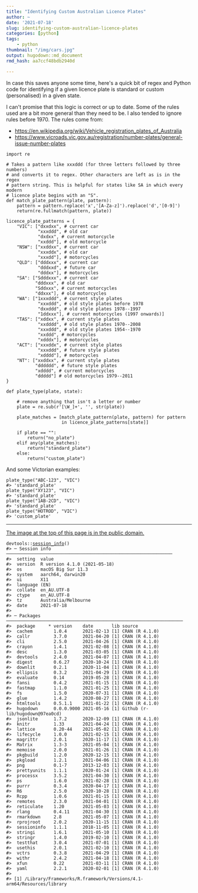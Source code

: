```yaml
---
title: "Identifying Custom Australian Licence Plates"
author: ~
date: '2021-07-18'
slug: identifying-custom-australian-licence-plates
categories: [python]
tags:
    - python
thumbnail: "/img/cars.jpg"
output: hugodown::md_document
rmd_hash: aa7ccf48bdb2940d

---
```


In case this saves anyone some time, here's a quick bit of regex and Python code for identifying if a given licence plate is standard or custom (personalised) in a given state.

I can't promise that this logic is correct or up to date. Some of the rules used are a bit more general than they need to be. I also tended to ignore rules before 1970. The rules come from:

-   <https://en.wikipedia.org/wiki/Vehicle_registration_plates_of_Australia>
-   <https://www.vicroads.vic.gov.au/registration/number-plates/general-issue-number-plates>

<div class="highlight">

<pre class='chroma'><code class='language-r' data-lang='r'>import re

# Takes a pattern like xxxddd (for three letters followed by three numbers)
# and converts it to regex. Other characters are left as is in the regex
# pattern string. This is helpful for states like SA in which every modern
# licence plate begins with an "S".
def match_plate_pattern(plate, pattern):
    pattern = pattern.replace('x','[A-Za-z]').replace('d','[0-9]')
    return(re.fullmatch(pattern, plate))

licence_plate_patterns = {
    "VIC": ["dxxdxx", # current car 
            "xxxddd", # old car
            "dxdxx", # current motorcycle
            "xxddd"], # old motorcycle
    "NSW": ["xxddxx", # current car
            "xxxddx", # old car
            "xxxdd"], # motorcycles
    "QLD": ["dddxxx", # current car
            "dddxxd", # future car
            "dddxx"], # motorcycles
    "SA": ["Sdddxxx", # current car
           "dddxxx", # old car
           "Sddxxx", # current motorcycles
           "ddxxx"], # old motorcycles
    "WA": ["1xxxddd", # current style plates
            "xxxddd", # old style plates before 1978
            "dxxddd", # old style plates 1978--1997
            "1ddxxx"], # current motorcycles (1997 onwards)]
    "TAS": ["xddxx", # current style plates
            "xxdddd", # old style plates 1970--2008
            "xxxddd", # old style plates 1954--1970
            "xxddd", # motorcycles
            "xdddx"], # motorcycles
    "ACT": ["xxxddx", # current style plates
            "xxxddd", # future style plates
            "xdddd"], # motorcycles
    "NT": ["xxddxx", # current style plates
           "dddddd", # future style plates
           "xdddd", # current motorcycles
           "ddddd"] # old motorcycles 1979--2011
}
    
def plate_type(plate, state):

    # remove anything that isn't a letter or number
    plate = re.sub(r'[\W_]+', '', str(plate))

    plate_matches = [match_plate_pattern(plate, pattern) for pattern 
                     in licence_plate_patterns[state]]

    if plate == "": 
        return("no_plate")
    elif any(plate_matches):
        return("standard_plate")
    else:
        return("custom_plate")</code></pre>

</div>

And some Victorian examples:

<div class="highlight">

<pre class='chroma'><code class='language-r' data-lang='r'>plate_type("ABC-123", "VIC")
#> 'standard_plate'
plate_type("XY123", "VIC")
#> 'standard_plate'
plate_type("1AB-2CD", "VIC")
#> 'standard_plate'
plate_type("HOTROD", "VIC")
#> 'custom_plate'</code></pre>

</div>

------------------------------------------------------------------------

[The image at the top of this page is in the public domain.](https://unsplash.com/photos/Jk3-Uhdwjcs)

<div class="highlight">

<pre class='chroma'><code class='language-r' data-lang='r'><span class='nf'>devtools</span><span class='nf'>::</span><span class='nf'><a href='https://rdrr.io/pkg/sessioninfo/man/session_info.html'>session_info</a></span><span class='o'>(</span><span class='o'>)</span>
<span class='c'>#&gt; ─ Session info ───────────────────────────────────────────────────────────────</span>
<span class='c'>#&gt;  setting  value                       </span>
<span class='c'>#&gt;  version  R version 4.1.0 (2021-05-18)</span>
<span class='c'>#&gt;  os       macOS Big Sur 11.3          </span>
<span class='c'>#&gt;  system   aarch64, darwin20           </span>
<span class='c'>#&gt;  ui       X11                         </span>
<span class='c'>#&gt;  language (EN)                        </span>
<span class='c'>#&gt;  collate  en_AU.UTF-8                 </span>
<span class='c'>#&gt;  ctype    en_AU.UTF-8                 </span>
<span class='c'>#&gt;  tz       Australia/Melbourne         </span>
<span class='c'>#&gt;  date     2021-07-18                  </span>
<span class='c'>#&gt; </span>
<span class='c'>#&gt; ─ Packages ───────────────────────────────────────────────────────────────────</span>
<span class='c'>#&gt;  package     * version    date       lib source                         </span>
<span class='c'>#&gt;  cachem        1.0.4      2021-02-13 [1] CRAN (R 4.1.0)                 </span>
<span class='c'>#&gt;  callr         3.7.0      2021-04-20 [1] CRAN (R 4.1.0)                 </span>
<span class='c'>#&gt;  cli           2.5.0      2021-04-26 [1] CRAN (R 4.1.0)                 </span>
<span class='c'>#&gt;  crayon        1.4.1      2021-02-08 [1] CRAN (R 4.1.0)                 </span>
<span class='c'>#&gt;  desc          1.3.0      2021-03-05 [1] CRAN (R 4.1.0)                 </span>
<span class='c'>#&gt;  devtools      2.4.0      2021-04-07 [1] CRAN (R 4.1.0)                 </span>
<span class='c'>#&gt;  digest        0.6.27     2020-10-24 [1] CRAN (R 4.1.0)                 </span>
<span class='c'>#&gt;  downlit       0.2.1      2020-11-04 [1] CRAN (R 4.1.0)                 </span>
<span class='c'>#&gt;  ellipsis      0.3.2      2021-04-29 [1] CRAN (R 4.1.0)                 </span>
<span class='c'>#&gt;  evaluate      0.14       2019-05-28 [1] CRAN (R 4.1.0)                 </span>
<span class='c'>#&gt;  fansi         0.4.2      2021-01-15 [1] CRAN (R 4.1.0)                 </span>
<span class='c'>#&gt;  fastmap       1.1.0      2021-01-25 [1] CRAN (R 4.1.0)                 </span>
<span class='c'>#&gt;  fs            1.5.0      2020-07-31 [1] CRAN (R 4.1.0)                 </span>
<span class='c'>#&gt;  glue          1.4.2      2020-08-27 [1] CRAN (R 4.1.0)                 </span>
<span class='c'>#&gt;  htmltools     0.5.1.1    2021-01-22 [1] CRAN (R 4.1.0)                 </span>
<span class='c'>#&gt;  hugodown      0.0.0.9000 2021-05-16 [1] Github (r-lib/hugodown@97ea0cd)</span>
<span class='c'>#&gt;  jsonlite      1.7.2      2020-12-09 [1] CRAN (R 4.1.0)                 </span>
<span class='c'>#&gt;  knitr         1.33       2021-04-24 [1] CRAN (R 4.1.0)                 </span>
<span class='c'>#&gt;  lattice       0.20-44    2021-05-02 [1] CRAN (R 4.1.0)                 </span>
<span class='c'>#&gt;  lifecycle     1.0.0      2021-02-15 [1] CRAN (R 4.1.0)                 </span>
<span class='c'>#&gt;  magrittr      2.0.1      2020-11-17 [1] CRAN (R 4.1.0)                 </span>
<span class='c'>#&gt;  Matrix        1.3-3      2021-05-04 [1] CRAN (R 4.1.0)                 </span>
<span class='c'>#&gt;  memoise       2.0.0      2021-01-26 [1] CRAN (R 4.1.0)                 </span>
<span class='c'>#&gt;  pkgbuild      1.2.0      2020-12-15 [1] CRAN (R 4.1.0)                 </span>
<span class='c'>#&gt;  pkgload       1.2.1      2021-04-06 [1] CRAN (R 4.1.0)                 </span>
<span class='c'>#&gt;  png           0.1-7      2013-12-03 [1] CRAN (R 4.1.0)                 </span>
<span class='c'>#&gt;  prettyunits   1.1.1      2020-01-24 [1] CRAN (R 4.1.0)                 </span>
<span class='c'>#&gt;  processx      3.5.2      2021-04-30 [1] CRAN (R 4.1.0)                 </span>
<span class='c'>#&gt;  ps            1.6.0      2021-02-28 [1] CRAN (R 4.1.0)                 </span>
<span class='c'>#&gt;  purrr         0.3.4      2020-04-17 [1] CRAN (R 4.1.0)                 </span>
<span class='c'>#&gt;  R6            2.5.0      2020-10-28 [1] CRAN (R 4.1.0)                 </span>
<span class='c'>#&gt;  Rcpp          1.0.6      2021-01-15 [1] CRAN (R 4.1.0)                 </span>
<span class='c'>#&gt;  remotes       2.3.0      2021-04-01 [1] CRAN (R 4.1.0)                 </span>
<span class='c'>#&gt;  reticulate    1.20       2021-05-03 [1] CRAN (R 4.1.0)                 </span>
<span class='c'>#&gt;  rlang         0.4.11     2021-04-30 [1] CRAN (R 4.1.0)                 </span>
<span class='c'>#&gt;  rmarkdown     2.8        2021-05-07 [1] CRAN (R 4.1.0)                 </span>
<span class='c'>#&gt;  rprojroot     2.0.2      2020-11-15 [1] CRAN (R 4.1.0)                 </span>
<span class='c'>#&gt;  sessioninfo   1.1.1      2018-11-05 [1] CRAN (R 4.1.0)                 </span>
<span class='c'>#&gt;  stringi       1.6.1      2021-05-10 [1] CRAN (R 4.1.0)                 </span>
<span class='c'>#&gt;  stringr       1.4.0      2019-02-10 [1] CRAN (R 4.1.0)                 </span>
<span class='c'>#&gt;  testthat      3.0.4      2021-07-01 [1] CRAN (R 4.1.0)                 </span>
<span class='c'>#&gt;  usethis       2.0.1      2021-02-10 [1] CRAN (R 4.1.0)                 </span>
<span class='c'>#&gt;  vctrs         0.3.8      2021-04-29 [1] CRAN (R 4.1.0)                 </span>
<span class='c'>#&gt;  withr         2.4.2      2021-04-18 [1] CRAN (R 4.1.0)                 </span>
<span class='c'>#&gt;  xfun          0.22       2021-03-11 [1] CRAN (R 4.1.0)                 </span>
<span class='c'>#&gt;  yaml          2.2.1      2020-02-01 [1] CRAN (R 4.1.0)                 </span>
<span class='c'>#&gt; </span>
<span class='c'>#&gt; [1] /Library/Frameworks/R.framework/Versions/4.1-arm64/Resources/library</span></code></pre>

</div>

